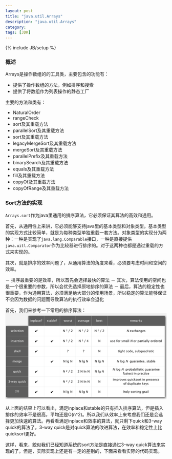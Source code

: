 ```yaml
---
layout: post
title: "java.util.Arrays"
description: "java.util.Arrays"
category: 
tags: [JDK]
---
```

{% include JB/setup %}

### 概述 

Arrays是操作数组的的工具类，主要包含的功能有：
- 提供了操作数组的方法，例如排序和搜索
- 提供了将数组作为列表操作的静态工厂

主要的方法和类有：
- NaturalOrder
- rangeCheck
- sort及其重载方法
- parallelSort及其重载方法
- sort及其重载方法
- legacyMergeSort及其重载方法
- mergeSort及其重载方法
- parallelPrefix及其重载方法
- binarySearch及其重载方法
- equals及其重载方法
- fill及其重载方法
- copyOf及其重载方法
- copyOfRange及其重载方法

### Sort方法的实现

`Arrays.sort`作为java里通用的排序算法，它必须保证其算法的高效和通用。

首先，从通用性上来讲，它必须能够支持java里的基本类型和对象类型。基本类型的实现方式比较简单，就是为每种类型单独重载一套方法。对象类型的实现分为两种：一种是实现了`java.lang.Comparable`接口，一种是直接提供`java.uitl.Comparator`作为比较器进行排序的。对于这两种也都是通过重载的方式来实现的。

其次，就是排序的效率问题了，从通用算法的角度来看，必须要考虑时间和空间的效率。

－ 排序最重要的是效率，所以首先会选择最快的算法
－ 其次，算法使用的空间也是一个很重要的参数，所以会优先选择原地排序的算法
－ 最后，算法的稳定性也很重要，作为通用算法，必须满足绝大部分的使用场景，所以稳定的算法能够保证不会因为数据的问题而导致算法的执行效率会退化

首先，我们来参考一下常用的排序算法：
![](../../images/sort.png)

从上面的结果上可以看出，满足inplace和stable的只有插入排序算法，但是插入排序的效率不是很高，平均还是O(n^2)。所以我们从效率上来考虑我们还是会选择更加快速的算法。再看看满足inplace和效率的算法，就只剩下quick和3-way quick的算法了，3-way quick是对quick算法的改进算法，在效率和稳定性上比quicksort更好。

这样，看来，貌似我们已经知道系统的sort方法是直接通过3-way quick算法来实现的了。但是，实际实现上还是有一定的差别的，下面来看看实际的代码实现。






